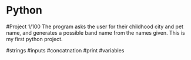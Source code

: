 # Python
#Project 1/100
The program asks the user for their childhood city and pet name, and generates a possible band name from the names given.
This is my first python project.

#strings
#inputs
#concatnation
#print
#variables
